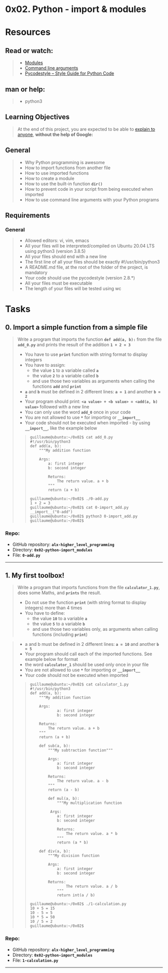 # 0x02. Python - import & modules

# Resources
## Read or watch:
> 
> * [Modules](https://docs.python.org/3/tutorial/modules.html)
> * [Command line arguments](https://docs.python.org/3/tutorial/stdlib.html#command-line-arguments)
> * [Pycodestyle – Style Guide for Python Code](https://pypi.org/project/pycodestyle/)

## man or help:
> * python3

## Learning Objectives
> At the end of this project, you are expected to be able to [explain to anyone](https://fs.blog/feynman-learning-technique/), **without the help of Google:**

## General
> * Why Python programming is awesome
> * How to import functions from another file
> * How to use imported functions
> * How to create a module
> * How to use the built-in function **`dir()`**
> * How to prevent code in your script from being executed when imported
> * How to use command line arguments with your Python programs

## Requirements
### General
> * Allowed editors: vi, vim, emacs
> * All your files will be interpreted/compiled on Ubuntu 20.04 LTS using python3 (version 3.8.5)
> * All your files should end with a new line
> * The first line of all your files should be exactly #!/usr/bin/python3
> * A README.md file, at the root of the folder of the project, is mandatory
> * Your code should use the pycodestyle (version 2.8.*)
> * All your files must be executable
> * The length of your files will be tested using wc

# Tasks

## 0. Import a simple function from a simple file
> Write a program that imports the function **`def add(a, b):`** from the file **`add_0.py`** and prints the result of the addition **`1 + 2 = 3`**
>
> * You have to use **`print`** function with string format to display integers
> * You have to assign:
>   * the value **`1`** to a variable called **`a`**
>   * the value **`2`** to a variable called **`b`**
>   * and use those two variables as arguments when calling the functions **`add`** and **`print`**
> * **`a`** and **`b`** must be defined in 2 different lines: **`a = 1`** and another **`b = 2`**
> * Your program should print: **`<a value> + <b value> = <add(a, b) value>`** followed with a new line
> * You can only use the word **`add_0`** once in your code
> * You are not allowed to use **`*`** for importing or **`__import__`**
> * Your code should not be executed when imported - by using **`__import__`**, like the example below</b></a>
>
>> ```
>> guillaume@ubuntu:~/0x02$ cat add_0.py
>> #!/usr/bin/python3
>> def add(a, b):
>>     """My addition function
>> 
>>     Args:
>>         a: first integer
>>         b: second integer
>> 
>>         Returns:
>>             The return value. a + b
>>         """
>>         return (a + b)
>> 
>> guillaume@ubuntu:~/0x02$ ./0-add.py
>> 1 + 2 = 3
>> guillaume@ubuntu:~/0x02$ cat 0-import_add.py
>> __import__("0-add")
>> guillaume@ubuntu:~/0x02$ python3 0-import_add.py 
>> guillaume@ubuntu:~/0x02$ 
>> ```
### Repo:

* GitHub repository: **`alx-higher_level_programming`**
* Directory: **`0x02-python-import_modules`**
* File: **`0-add.py`**

---

## 1. My first toolbox!
> Write a program that imports functions from the file **`calculator_1.py`**, does some Maths, and **`prints`** the result.
>
> * Do not use the function **`print`** (with string format to display integers) more than 4 times
> * You have to define:
>   * the value **`10`** to a variable **`a`**
>   * the value **`5`** to a variable **`b`**
>   * and use those two variables only, as arguments when calling functions (including **`print`**)

> * a and b must be defined in 2 different lines: **`a = 10`** and another **`b = 5`**
> * Your program should call each of the imported functions. See example below for format
> * the word **`calculator_1`** should be used only once in your file
> * You are not allowed to use **`*`** for importing or **`__import__`**
> * Your code should not be executed when imported
>
>> ```
>> guillaume@ubuntu:~/0x02$ cat calculator_1.py
>> #!/usr/bin/python3
>> def add(a, b):
>>     """My addition function
>> 
>>     Args:
>>             a: first integer
>>             b: second integer
>> 
>>     Returns:
>>         The return value. a + b
>>     """
>>     return (a + b)
>> 
>>     def sub(a, b):
>>         """My subtraction function"""
>> 
>>         Args:
>>             a: first integer
>>             b: second integer
>> 
>>         Returns:
>>             The return value. a - b
>>         """
>>         return (a - b)
>> 
>>         def mul(a, b):
>>             """My multiplication function
>> 
>>          Args:
>>             a: first integer
>>             b: second integer
>> 
>>             Returns:
>>                 The return value. a * b
>>             """
>>             return (a * b)
>> 
>>     def div(a, b):
>>         """My division function
>> 
>>         Args:
>>             a: first integer
>>             b: second integer
>> 
>>         Returns:
>>                 The return value. a / b
>>             """
>>             return int(a / b)
>> 
>> guillaume@ubuntu:~/0x02$ ./1-calculation.py
>> 10 + 5 = 15
>> 10 - 5 = 5
>> 10 * 5 = 50
>> 10 / 5 = 2
>> guillaume@ubuntu:~/0x02$
>> ```
### Repo:

* GitHub repository: **`alx-higher_level_programming`**
* Directory: **`0x02-python-import_modules`**
* File: **`1-calculation.py`**

---


